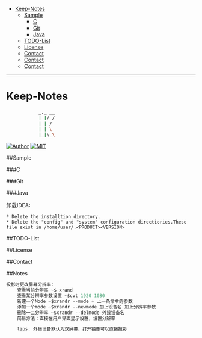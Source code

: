 
* [Keep-Notes](#keep-notes)  
     * [Sample](#sample)  
         * [C](#c)  
         * [Git](#git)  
         * [Java](#java)  
     * [TODO-List](#todo-list)  
     * [License](#license)  
     * [Contact](#contact)  
     * [Contact](#contact)  
     * [Contact](#contact) 

------
# Keep-Notes
 
```sh
            _._ __
            | |/ /
            | | /
            | | \
            |_|\_\
```

[![Author](https://img.shields.io/badge/author-strawberrylin-brightgreen.svg)](https://github.com/strawberrylin)
[![MIT](https://img.shields.io/badge/license-MIT-red.svg)](https://github.com/strawberrylin/Keepnotes/blob/master/LICENSE)

##Sample

###C

###Git

###Java

卸载IDEA:

    * Delete the installtion directory.
    * Delete the "config" and "system" configuration directiories.These file exist in /home/user/.<PRODUCT><VERSION>

##TODO-List

##License

##Contact

##Notes
```C   
投影时更改屏幕分辨率: 
    查看当前分辨率 ~$ xrand
    查看某分辨率参数设置 ~$cvt 1920 1080
    新建一个Mode ~$xrandr --mode + 上一条命令的参数
    添加一个mode ~$xrandr --newmode 加上设备名 加上分辨率参数 
    删除一二分辨率 ~$xrandr --delmode 外接设备名
    简易方法：直接在用户界面显示设置，设置分辨率

    tips: 外接设备默认为双屏幕，打开镜像可以直接投影
```
